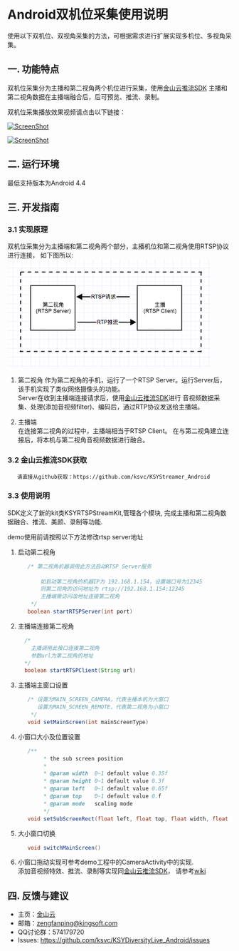 # Android双机位采集使用说明
  使用以下双机位、双视角采集的方法，可根据需求进行扩展实现多机位、多视角采集。

## 一. 功能特点
   
   双机位采集分为主播和第二视角两个机位进行采集，使用[金山云推流SDK](https://github.com/ksvc/KSYStreamer_Android)
   主播和第二视角数据在主播端融合后，后可预览、推流、录制。
   
   
 双机位采集播放效果视频请点击以下链接：
   
   [![ScreenShot](https://raw.githubusercontent.com/wiki/ksvc/KSYDiversityLive_Android/images/androidmultiview-bilibili.jpg)](http://www.bilibili.com/video/av9530095)

   [![ScreenShot](https://raw.githubusercontent.com/wiki/ksvc/KSYDiversityLive_Android/images/3rdviewandroid-bili.png)](http://www.bilibili.com/video/av10094540)


## 二. 运行环境
   
   最低支持版本为Android 4.4
   
## 三. 开发指南

   ### 3.1 实现原理
   
   双机位采集分为主播端和第二视角两个部分，主播机位和第二视角使用RTSP协议进行连接，
   如下图所以:
        ![](https://github.com/sujia/image_foder/blob/master/rtsp_server.png) 
  
   1. 第二视角
      作为第二视角的手机，运行了一个RTSP Server。运行Server后，该手机实现了类似网络摄像头的功能。  
      Server在收到主播端连接请求后，使用[金山云推流SDK](https://github.com/ksvc/KSYStreamer_Android)进行
      音视频数据采集、处理(添加音视频filter)、编码后，通过RTP协议发送给主播端。  
   
   2. 主播端  
      在连接第二视角的过程中，主播端相当于RTSP Client。
      在与第二视角建立连接后，将本机与第二视角音视频数据进行融合。
   
   ### 3.2 金山云推流SDK获取   
       请直接从github获取：https://github.com/ksvc/KSYStreamer_Android
       
   ### 3.3 使用说明
   
   SDK定义了新的kit类KSYRTSPStreamKit,管理各个模块, 完成主播和第二视角数据融合、推流、美颜、录制等功能.  
   
   demo使用前请按照以下方法修改rtsp server地址
   
   1. 启动第二视角
   
      ```java
         /* 第二视角机器调用此方法启动RTSP Server服务
      
             如启动第二视角的机器IP为 192.168.1.154，设置端口号为12345
             则第二视角的访问地址为 rtsp://192.168.1.154:12345
             主播端需访问改地址连接第二视角
          */
         boolean startRTSPServer(int port)
      ```
      
   2. 主播端连接第二视角
   
      ```java
        /*
          主播调用此接口连接第二视角
          参数url为第二视角的地址
        */
        boolean startRTSPClient(String url)
      ```
   
   3. 主播端主窗口设置
      ```java
         /* 设置为MAIN_SCREEN_CAMERA，代表主播本机为大窗口
            设置为MAIN_SCREEN_REMOTE，代表第二视角为小窗口
          */
         void setMainScreen(int mainScreenType)
      
      ```
     
   4. 小窗口大小及位置设置
      ```java
         /**
              * the sub screen position
              *
              * @param width  0~1 default value 0.35f
              * @param height 0~1 default value 0.3f
              * @param left   0~1 default value 0.65f
              * @param top    0~1 default value 0.f
              * @param mode   scaling mode
              */
         void setSubScreenRect(float left, float top, float width, float height, int mode)
      ```

   5. 大小窗口切换
       ```java
          void switchMainScreen()
       ```
   
   6. 小窗口拖动实现可参考demo工程中的CameraActivity中的实现.  
      添加音视频特效、推流、录制等实现同[金山云推流SDK](https://github.com/ksvc/KSYStreamer_Android)，
      请参考[wiki](https://github.com/ksvc/KSYStreamer_Android/wiki)
       
## 四. 反馈与建议
- 主页：[金山云](http://www.ksyun.com/)
- 邮箱：<zengfanping@kingsoft.com>
- QQ讨论群：574179720
- Issues: <https://github.com/ksvc/KSYDiversityLive_Android/issues>
